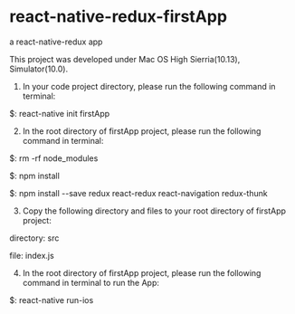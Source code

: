# react-native-redux-firstApp
a react-native-redux app

This project was developed under Mac OS High Sierria(10.13), Simulator(10.0). 

1) In your code project directory, please run the following command in terminal:

  $: react-native init firstApp

2) In the root directory of firstApp project, please run the following command in terminal: 

  $: rm -rf node_modules

  $: npm install

  $: npm install --save redux react-redux react-navigation redux-thunk

3) Copy the following directory and files to your root directory of firstApp project:

  directory: src

  file: index.js

4) In the root directory of firstApp project, please run the following command in terminal to run the App: 

  $: react-native run-ios
